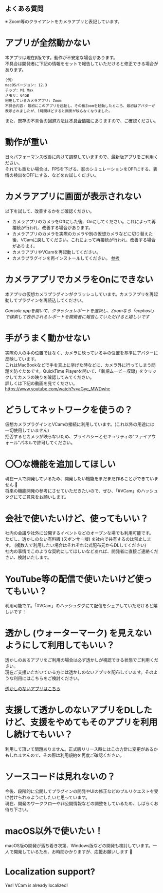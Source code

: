よくある質問
----

※ Zoom等のクライアントをカメラアプリと表記しています。

# アプリが全然動かない
本アプリは現在β版です。動作が不安定な場合があります。  
不具合は開発者に下記の情報をセットで報告していただけると修正できる場合があります。

```
(例)
macOSバージョン: 12.3
チップ: M1 Max
メモリ: 64GB
利用しているカメラアプリ: Zoom
不具合内容: 最初にこのアプリを起動し、その後Zoomを起動したところ、最初はアバターが表示されましたが、1時間ほどすると画面が映らなくなりました。
```

また、既存の不具合の回避方法は[不具合情報](manual/issue.md)にありますので、ご確認ください。

# 動作が重い
日々パフォーマンス改善に向けて調整していますので、最新版アプリをご利用ください。  
それでも重たい場合は、FPSを下げる、影のシミュレーションをOFFにする、表情の検出をOFFにする、などをお試しください。

# カメラアプリに画面が表示されない
以下を試して、改善するかをご確認ください。

- カメラアプリのカメラをOffにした後、Onにしてください。これによって再接続が行われ、改善する場合があります。
- カメラアプリのカメラを実際のカメラや別の仮想カメラなどに切り替えた後、VCamに戻してください。これによって再接続が行われ、改善する場合があります。
- カメラアプリやVCamを再起動してください。
- カメラプラグインを再インストールしてください。 [参考](manual/setup.md)

# カメラアプリでカメラをOnにできない
本アプリの仮想カメラプラグインがクラッシュしています。カメラアプリを再起動してプラグインを再読込してください。

*Console.appを開いて、クラッシュレポートを選択し、Zoomなら「caphost」で検索して表示されるレポートを開発者に報告していただけると嬉しいです*

# 手がうまく動かせない
実際の人の手の位置ではなく、カメラに映っている手の位置を基準にアバターに反映しています。  
これはMacBookなどで手を真上に挙げた時などに、カメラ外に行ってしまう問題を防ぐためです。QuickTime Playerを開いて、「新規ムービー収録」をクリックしてカメラの映りを確認してみてください。  
詳しくは下記の動画を見てください。  
https://www.youtube.com/watch?v=aGye_MWDwhc


# どうしてネットワークを使うの？
仮想カメラプラグインとVCamの接続に利用しています。(これ以外の用途には一切使用していません)  
拒否するとカメラが映らないため、プライバシーとセキュリティの\"ファイアウォール\"パネルで許可してください。

# 〇〇な機能を追加してほしい
現在一人で開発しているため、開発したい機能をまだまだ作ることができていません 🙏  
将来の機能開発の参考にさせていただきたいので、ぜひ、「#VCam」のハッシュタグにてご意見をお願いします。

# 会社で使いたいけど、使ってもいい？
社内の会議や社外に公開するイベントなどのオープンな場でも利用可能です。  
ただし、透かしのない有料版 (スポンサー版) を社内で共有するのは禁止します。 (複数人で利用したい場合はそれぞれ公式配布元からDLしてください)  
社内の事情でこのような契約にしてほしいなどあれば、開発者に直接ご連絡ください、検討いたします。

# YouTube等の配信で使いたいけど使ってもいい？
利用可能です。「#VCam」のハッシュタグにて配信をシェアしていただけると嬉しいです！

# 透かし (ウォーターマーク) を見えないようにして利用してもいい？
透かしのあるアプリをご利用の場合は必ず透かしが視認できる状態でご利用ください。  
現在ご支援いただいている方には透かしのないアプリを配布しています。そのような利用にはこちらをご検討ください。

[透かしのないアプリはこちら](https://tattn.fanbox.cc/posts/3541433)

# 支援して透かしのないアプリをDLしたけど、支援をやめてもそのアプリを利用し続けてもいい？
利用して頂いて問題ありません。正式版リリース時にはこの方針に変更があるかもしれませんので、その際は利用規約を再度ご確認ください。

# ソースコードは見れないの？
今後、段階的に公開してプラグインの開発やUIの修正などのプルリクエストを受け付けられるようにしたいと思っています。  
現在、開発のワークフローや非公開情報などの調整をしているため、しばらくお待ち下さい。

# macOS以外で使いたい！
macOS版の開発が落ち着き次第、Windows版などの開発も検討しています。一人で開発しているため、お時間かかりますが、応援お願いします :pray:

# Localization support?
Yes! VCam is already localized!
